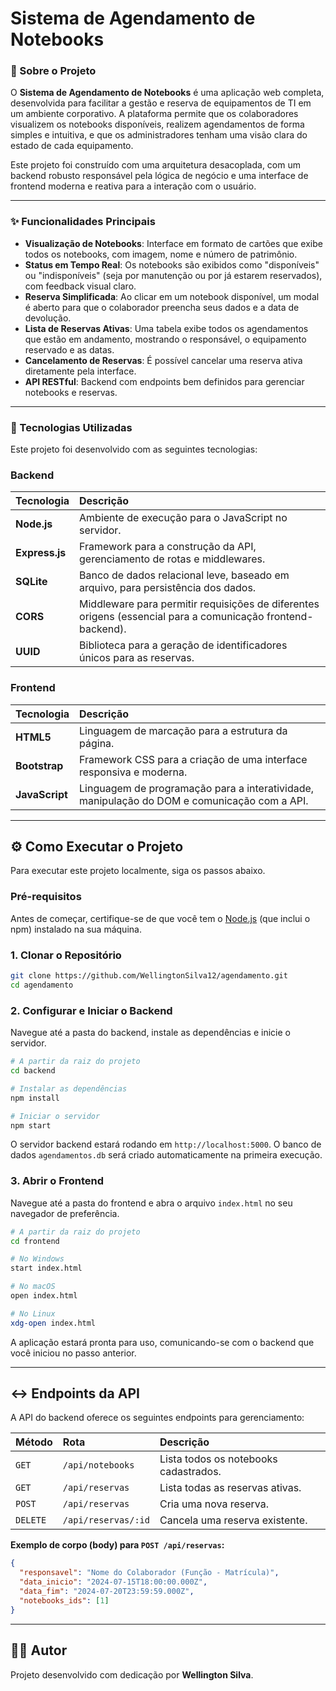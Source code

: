 # Sistema de Agendamento de Notebooks

### 📝 Sobre o Projeto

O **Sistema de Agendamento de Notebooks** é uma aplicação web completa, desenvolvida para facilitar a gestão e reserva de equipamentos de TI em um ambiente corporativo. A plataforma permite que os colaboradores visualizem os notebooks disponíveis, realizem agendamentos de forma simples e intuitiva, e que os administradores tenham uma visão clara do estado de cada equipamento.

Este projeto foi construído com uma arquitetura desacoplada, com um backend robusto responsável pela lógica de negócio e uma interface de frontend moderna e reativa para a interação com o usuário.

---

### ✨ Funcionalidades Principais

- **Visualização de Notebooks**: Interface em formato de cartões que exibe todos os notebooks, com imagem, nome e número de patrimônio.
- **Status em Tempo Real**: Os notebooks são exibidos como "disponíveis" ou "indisponíveis" (seja por manutenção ou por já estarem reservados), com feedback visual claro.
- **Reserva Simplificada**: Ao clicar em um notebook disponível, um modal é aberto para que o colaborador preencha seus dados e a data de devolução.
- **Lista de Reservas Ativas**: Uma tabela exibe todos os agendamentos que estão em andamento, mostrando o responsável, o equipamento reservado e as datas.
- **Cancelamento de Reservas**: É possível cancelar uma reserva ativa diretamente pela interface.
- **API RESTful**: Backend com endpoints bem definidos para gerenciar notebooks e reservas.

---

### 🚀 Tecnologias Utilizadas

Este projeto foi desenvolvido com as seguintes tecnologias:

### Backend

| Tecnologia | Descrição |
| :--- | :--- |
| **Node.js** | Ambiente de execução para o JavaScript no servidor. |
| **Express.js** | Framework para a construção da API, gerenciamento de rotas e middlewares. |
| **SQLite** | Banco de dados relacional leve, baseado em arquivo, para persistência dos dados. |
| **CORS** | Middleware para permitir requisições de diferentes origens (essencial para a comunicação frontend-backend). |
| **UUID** | Biblioteca para a geração de identificadores únicos para as reservas. |

### Frontend

| Tecnologia | Descrição |
| :--- | :--- |
| **HTML5** | Linguagem de marcação para a estrutura da página. |
| **Bootstrap** | Framework CSS para a criação de uma interface responsiva e moderna. |
| **JavaScript**| Linguagem de programação para a interatividade, manipulação do DOM e comunicação com a API. |


---

## ⚙️ Como Executar o Projeto

Para executar este projeto localmente, siga os passos abaixo.

### Pré-requisitos

Antes de começar, certifique-se de que você tem o [Node.js](https://nodejs.org/en/) (que inclui o npm) instalado na sua máquina.

### 1. Clonar o Repositório

```bash
git clone https://github.com/WellingtonSilva12/agendamento.git
cd agendamento
```

### 2. Configurar e Iniciar o Backend

Navegue até a pasta do backend, instale as dependências e inicie o servidor.

```bash
# A partir da raiz do projeto
cd backend

# Instalar as dependências
npm install

# Iniciar o servidor
npm start
```

O servidor backend estará rodando em `http://localhost:5000`. O banco de dados `agendamentos.db` será criado automaticamente na primeira execução.

### 3. Abrir o Frontend

Navegue até a pasta do frontend e abra o arquivo `index.html` no seu navegador de preferência.

```bash
# A partir da raiz do projeto
cd frontend

# No Windows
start index.html

# No macOS
open index.html

# No Linux
xdg-open index.html
```

A aplicação estará pronta para uso, comunicando-se com o backend que você iniciou no passo anterior.

---

## ↔️ Endpoints da API

A API do backend oferece os seguintes endpoints para gerenciamento:

| Método | Rota | Descrição |
| :--- | :--- | :--- |
| `GET` | `/api/notebooks` | Lista todos os notebooks cadastrados. |
| `GET` | `/api/reservas` | Lista todas as reservas ativas. |
| `POST` | `/api/reservas` | Cria uma nova reserva. |
| `DELETE`| `/api/reservas/:id` | Cancela uma reserva existente. |

**Exemplo de corpo (body) para `POST /api/reservas`:**

```json
{
  "responsavel": "Nome do Colaborador (Função - Matrícula)",
  "data_inicio": "2024-07-15T18:00:00.000Z",
  "data_fim": "2024-07-20T23:59:59.000Z",
  "notebooks_ids": [1]
}
```

---

## 👨‍💻 Autor

Projeto desenvolvido com dedicação por **Wellington Silva**.